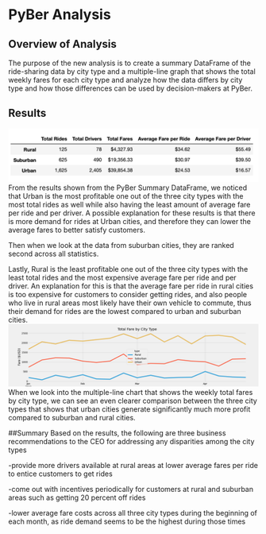 # PyBer Analysis
## Overview of Analysis
The purpose of the new analysis is to create a summary DataFrame of the ride-sharing data by city type and a multiple-line graph that shows the total weekly fares for each city type and analyze how the data differs by city type and how those differences can be used by decision-makers at PyBer.


## Results
![image](https://raw.githubusercontent.com/giovanwu/PyBer_Analysis/master/analysis/Screen%20Shot%202020-09-10%20at%2012.35.57%20AM.png)
From the results shown from the PyBer Summary DataFrame, we noticed that Urban is the most profitable one out of the three city types with the most total rides as well while also having the least amount of average fare per ride and per driver. A possible explanation for these results is that there is more demand for rides at Urban cities, and therefore they can lower the average fares to better satisfy customers. 

Then when we look at the data from suburban cities, they are ranked second across all statistics.

Lastly, Rural is the least profitable one out of the three city types with the least total rides and the most expensive average fare per ride and per driver. An explanation for this is that the average fare per ride in rural cities is too expensive for customers to consider getting rides, and also people who live in rural areas most likely have their own vehicle to commute, thus their demand for rides are the lowest compared to urban and suburban cities.
![image](https://raw.githubusercontent.com/giovanwu/PyBer_Analysis/master/analysis/Challenge_fare_summary.png)
When we look into the multiple-line chart that shows the weekly total fares by city type, we can see an even clearer comparison between the three city types that shows that urban cities generate significantly much more profit compared to suburban and rural cities.

##Summary
Based on the results, the following are three business recommendations to the CEO for addressing any disparities among the city types

-provide more drivers available at rural areas at lower average fares per ride to entice customers to get rides

-come out with incentives periodically for customers at rural and suburban areas such as getting 20 percent off rides

-lower average fare costs across all three city types during the beginning of each month, as ride demand seems to be the highest during those times
